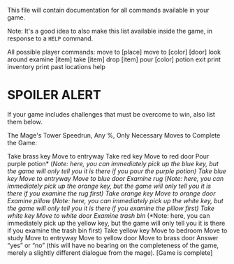 This file will contain documentation for all commands available in your game.

Note:  It's a good idea to also make this list available inside the game, in response to a `HELP` command.

All possible player commands:
move to [place]
move to [color] [door]
look around
examine [item]
take [item]
drop [item]
pour [color] potion
exit
print inventory
print past locations
help

# SPOILER ALERT

If your game includes challenges that must be overcome to win, also list them below.

The Mage's Tower Speedrun, Any %, Only Necessary Moves to Complete the Game:

Take brass key
Move to entryway
Take red key
Move to red door
Pour purple potion*
(*Note: here, you can immediately pick up the blue key, but the game will only tell you it is there if you pour the purple potion)
Take blue key
Move to entryway
Move to blue door
Examine rug*
(*Note: here, you can immediately pick up the orange key, but the game will only tell you it is there if you examine the rug first)
Take orange key
Move to orange door
Examine pillow*
(*Note: here, you can immediately pick up the white key, but the game will only tell you it is there if you examine the pillow first)
Take white key
Move to white door
Examine trash bin*
(*Note: here, you can immediately pick up the yellow key, but the game will only tell you it is there if you examine the trash bin first) 
Take yellow key
Move to bedroom 
Move to study
Move to entryway
Move to yellow door
Move to brass door
Answer “yes” or “no” (this will have no bearing on the completeness of the game, merely a slightly different dialogue from the mage). 
[Game is complete]

